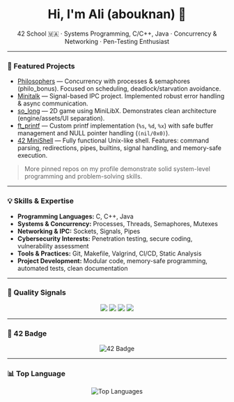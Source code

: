 <!-- STATIC/HUMAN SECTION: safe to edit -->
<h1 align="center">Hi, I'm Ali (abouknan) 👋</h1>

<p align="center">
42 School 🇲🇦 · Systems Programming, C/C++, Java · Concurrency & Networking · Pen-Testing Enthusiast
</p>

---

### 🚀 Featured Projects

- <a href="https://github.com/abouknan/philosophers">Philosophers</a> — Concurrency with processes & semaphores (philo_bonus). Focused on scheduling, deadlock/starvation avoidance.  
- <a href="https://github.com/abouknan/minitalk">Minitalk</a> — Signal-based IPC project. Implemented robust error handling & async communication.  
- <a href="https://github.com/abouknan/so_long">so_long</a> — 2D game using MiniLibX. Demonstrates clean architecture (engine/assets/UI separation).  
- <a href="https://github.com/abouknan/ft_printf">ft_printf</a> — Custom printf implementation (`%s`, `%d`, `%x`) with safe buffer management and NULL pointer handling (`(nil/0x0)`).  
- <a href="https://github.com/abouknan/42_minishell">42 MiniShell</a> — Fully functional Unix-like shell. Features: command parsing, redirections, pipes, builtins, signal handling, and memory-safe execution.

> More pinned repos on my profile demonstrate solid system-level programming and problem-solving skills.

---

### 💡 Skills & Expertise

- **Programming Languages:** C, C++, Java  
- **Systems & Concurrency:** Processes, Threads, Semaphores, Mutexes  
- **Networking & IPC:** Sockets, Signals, Pipes  
- **Cybersecurity Interests:** Penetration testing, secure coding, vulnerability assessment  
- **Tools & Practices:** Git, Makefile, Valgrind, CI/CD, Static Analysis  
- **Project Development:** Modular code, memory-safe programming, automated tests, clean documentation

---

### 🧪 Quality Signals

<p align="center">
  <img src="https://img.shields.io/badge/Docs-Ready-brightgreen?style=for-the-badge&logo=readthedocs" />
  <img src="https://img.shields.io/badge/Tests-Automated-blue?style=for-the-badge&logo=githubactions" />
  <img src="https://img.shields.io/badge/Static_Analysis-Clean-critical?style=for-the-badge&logo=sonarqube" />
  <img src="https://img.shields.io/badge/CI-GitHub_Actions-lightgrey?style=for-the-badge&logo=github" />
</p>

---

### 🔗 42 Badge
<p align="center">
  <img src="https://badge.mediaplus.ma/star/abouknan" alt="42 Badge" />
</p>

---

### 📊 Top Language
<p align="center">
  <img src="https://github-readme-stats.vercel.app/api/top-langs/?username=abouknan&layout=compact&theme=radical" alt="Top Languages" />
</p>
